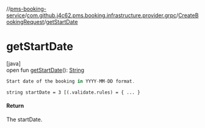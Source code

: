//[pms-booking-service](../../../index.md)/[com.github.j4c62.pms.booking.infrastructure.provider.grpc](../index.md)/[CreateBookingRequest](index.md)/[getStartDate](get-start-date.md)

# getStartDate

[java]\
open fun [getStartDate](get-start-date.md)(): [String](https://docs.oracle.com/en/java/javase/23/docs/api/java.base/java/lang/String.html)

```kotlin
Start date of the booking in YYYY-MM-DD format.

```

`string startDate = 3 [(.validate.rules) = { ... }`

#### Return

The startDate.